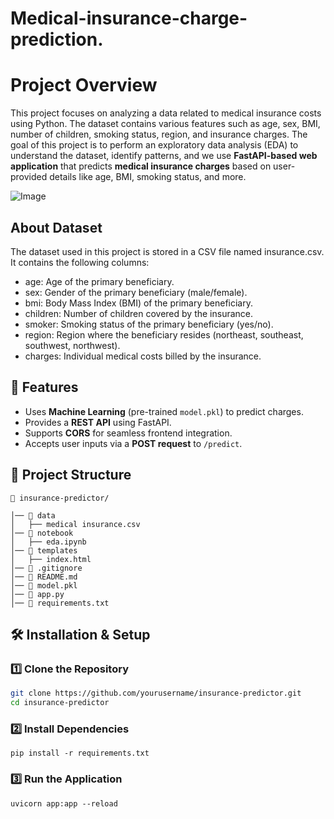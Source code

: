 # Medical-insurance-charge-prediction.

# Project Overview

This project focuses on analyzing a data related to medical insurance costs using Python. The dataset contains various features such as age, sex, BMI, number of children, smoking status, region, and insurance charges. The goal of this project is to perform an exploratory data analysis (EDA) to understand the dataset, identify patterns, and we use  **FastAPI-based web application** that predicts **medical insurance charges** based on user-provided details like age, BMI, smoking status, and more.

![Image](https://github.com/user-attachments/assets/f34924db-2c2b-44c6-8fae-6337c21c1126)



## About Dataset
The dataset used in this project is stored in a CSV file named insurance.csv. It contains the following columns:

- age: Age of the primary beneficiary.
- sex: Gender of the primary beneficiary (male/female).
- bmi: Body Mass Index (BMI) of the primary beneficiary.
- children: Number of children covered by the insurance.
- smoker: Smoking status of the primary beneficiary (yes/no).
- region: Region where the beneficiary resides (northeast, southeast, southwest, northwest).
- charges: Individual medical costs billed by the insurance.

## 🚀 Features
- Uses **Machine Learning** (pre-trained `model.pkl`) to predict charges.
- Provides a **REST API** using FastAPI.
- Supports **CORS** for seamless frontend integration.
- Accepts user inputs via a **POST request** to `/predict`.

## 📂 Project Structure
```
📁 insurance-predictor/

│── 📂 data                  
│   ├── medical insurance.csv
│── 📂 notebook              
│   ├── eda.ipynb
│── 📂 templates              
│   ├── index.html             
│── 📜 .gitignore             
│── 📜 README.md
│── 📜 model.pkl           
│── 📜 app.py                 
│── 📜 requirements.txt      

```
 
  

## 🛠️ Installation & Setup

### 1️⃣ **Clone the Repository**
```sh
git clone https://github.com/yourusername/insurance-predictor.git
cd insurance-predictor
```
### 2️⃣ Install Dependencies
```
pip install -r requirements.txt
```
### 3️⃣ Run the Application
```
uvicorn app:app --reload
```
